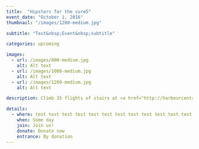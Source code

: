 ```yaml
---
title:  "Hipsters for the cure5"
event_date: "October 1, 2016"
thumbnail: "/images/1200-medium.jpg"

subtitle: "Test&nbsp;Event&nbsp;subtitle"

categories: upcoming

images:
  - url: /images/800-medium.jpg
    alt: Alt text
  - url: /images/1000-medium.jpg
    alt: Alt text
  - url: /images/1200-medium.jpg
    alt: Alt text

description: Climb 35 flights of stairs at <a href="http://harbourcentre.com/">Vancouver's Harbour Center</a> in support of the Canadian Cancer Society. 100% of proceeds from the event will go directly to cancer research. Participants will first enjoy a warm up sponsored by Steve Nash Fitness, ending with an epic photo opportunity at the top of the Vancouver Lookout!

details:
  - where: test test test test test test test test test test test test test test
    when: Some day
    join: Join us!
    donate: Donate now
    entrance: By donation
---
```

